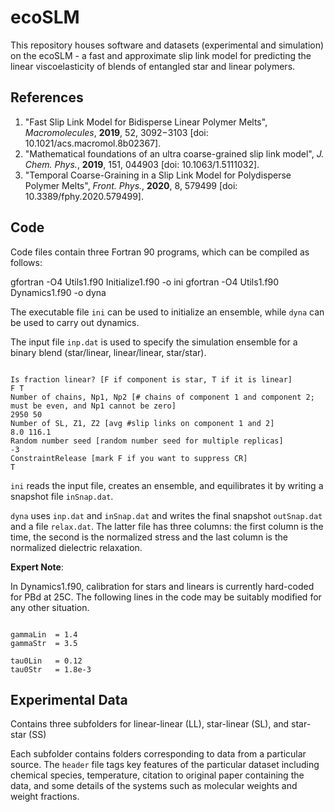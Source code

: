 # ecoSLM

This repository houses software and datasets (experimental and simulation) on the ecoSLM - a fast and approximate slip link model for predicting the linear viscoelasticity of blends of entangled star and linear polymers.

## References

1. "Fast Slip Link Model for Bidisperse Linear Polymer Melts", *Macromolecules*, **2019**, 52, 3092−3103 [doi: 10.1021/acs.macromol.8b02367].
2. "Mathematical foundations of an ultra coarse-grained slip link model", *J. Chem. Phys.*, **2019**, 151, 044903 [doi: 10.1063/1.5111032].
3. "Temporal Coarse-Graining in a Slip Link Model for Polydisperse Polymer Melts", *Front. Phys.*, **2020**, 8, 579499 [doi: 10.3389/fphy.2020.579499].

## Code

Code files contain three Fortran 90 programs, which can be compiled as follows:

gfortran -O4 Utils1.f90 Initialize1.f90 -o ini
gfortran -O4 Utils1.f90 Dynamics1.f90 -o dyna

The executable file `ini` can be used to initialize an ensemble, while `dyna` can be used to carry out dynamics.

The input file `inp.dat` is used to specify the simulation ensemble for a binary blend (star/linear, linear/linear, star/star).
<pre><code>
Is fraction linear? [F if component is star, T if it is linear] 
F T
Number of chains, Np1, Np2 [# chains of component 1 and component 2; must be even, and Np1 cannot be zero]
2950 50
Number of SL, Z1, Z2 [avg #slip links on component 1 and 2]
8.0 116.1
Random number seed [random number seed for multiple replicas]
-3
ConstraintRelease [mark F if you want to suppress CR]
T
</code></pre>

`ini` reads the input file, creates an ensemble, and equilibrates it by writing a snapshot file `inSnap.dat`.

`dyna` uses `inp.dat` and `inSnap.dat` and writes the final snapshot `outSnap.dat` and a file `relax.dat`. The latter file has three columns: the first column is the time, the second is the normalized stress and the last column is the normalized dielectric relaxation.

**Expert Note**: 

In Dynamics1.f90, calibration for stars and linears is currently hard-coded for PBd at 25C. The following lines in the code may be suitably modified for any other situation.

<pre><code>
gammaLin  = 1.4				
gammaStr  = 3.5

tau0Lin   = 0.12 
tau0Str   = 1.8e-3
</code></pre>

## Experimental Data

Contains three subfolders for linear-linear (LL), star-linear (SL), and star-star (SS)

Each subfolder contains folders corresponding to data from a particular source. The `header` file tags key features of the particular dataset including chemical species, temperature, citation to original paper containing the data, and some details of the systems such as molecular weights and weight fractions.
